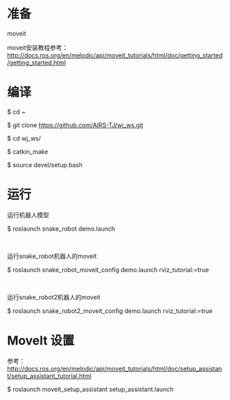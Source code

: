# 准备

moveit

moveit安装教程参考：
http://docs.ros.org/en/melodic/api/moveit_tutorials/html/doc/getting_started/getting_started.html


# 编译

$ cd ~

$ git clone https://github.com/AIRS-TJ/wj_ws.git

$ cd wj_ws/

$ catkin_make

$ source devel/setup.bash 

# 运行

运行机器人模型

$ roslaunch snake_robot demo.launch

<br>

运行snake_robot机器人的moveit

$ roslaunch snake_robot_moveit_config demo.launch rviz_tutorial:=true

<br>

运行snake_robot2机器人的moveit

$ roslaunch snake_robot2_moveit_config demo.launch rviz_tutorial:=true

# MoveIt 设置

参考：http://docs.ros.org/en/melodic/api/moveit_tutorials/html/doc/setup_assistant/setup_assistant_tutorial.html

$ roslaunch moveit_setup_assistant setup_assistant.launch


